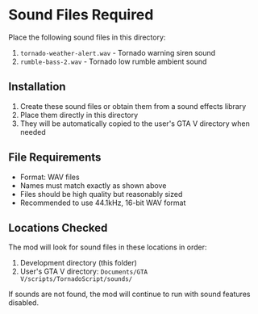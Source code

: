 # Sound Files Required

Place the following sound files in this directory:

1. `tornado-weather-alert.wav` - Tornado warning siren sound
2. `rumble-bass-2.wav` - Tornado low rumble ambient sound

## Installation

1. Create these sound files or obtain them from a sound effects library
2. Place them directly in this directory
3. They will be automatically copied to the user's GTA V directory when needed

## File Requirements

- Format: WAV files
- Names must match exactly as shown above
- Files should be high quality but reasonably sized
- Recommended to use 44.1kHz, 16-bit WAV format

## Locations Checked

The mod will look for sound files in these locations in order:

1. Development directory (this folder)
2. User's GTA V directory: `Documents/GTA V/scripts/TornadoScript/sounds/`

If sounds are not found, the mod will continue to run with sound features disabled.

